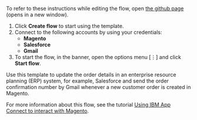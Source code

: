 To refer to these instructions while editing the flow, open [the github page](https://github.com/ot4i/app-connect-templates/blob/master/resources/markdown/Create%20order%20in%20Salesforce%20whenever%20a%20new%20customer%20order%20is%20created%20in%20Magento_instructions.md) (opens in a new window).

1. Click **Create flow** to start using the template.
2. Connect to the following accounts by using your credentials:
   - **Magento** 
   - **Salesforce**
   - **Gmail**
3. To start the flow, in the banner, open the options menu [⋮] and click **Start flow**.

Use this template to update the order details in an enterprise resource planning (ERP) system, for example, Salesforce and send the order confirmation number by Gmail whenever a new customer order is created in Magento.

For more information about this flow, see the tutorial [Using IBM App Connect to interact with Magento](https://community.ibm.com/community/user/integration/viewdocument/using-ibm-app-connect-to-interact-w-1).
